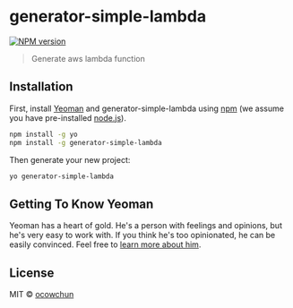 # generator-simple-lambda
 [![NPM version][npm-image]][npm-url]
> Generate aws lambda function 

## Installation

First, install [Yeoman](http://yeoman.io) and generator-simple-lambda using [npm](https://www.npmjs.com/) (we assume you have pre-installed [node.js](https://nodejs.org/)).

```bash
npm install -g yo
npm install -g generator-simple-lambda
```

Then generate your new project:

```bash
yo generator-simple-lambda
```

## Getting To Know Yeoman

Yeoman has a heart of gold. He&#39;s a person with feelings and opinions, but he&#39;s very easy to work with. If you think he&#39;s too opinionated, he can be easily convinced. Feel free to [learn more about him](http://yeoman.io/).

## License

MIT © [ocowchun]()


[npm-image]: https://badge.fury.io/js/generator-simple-lambda.svg
[npm-url]: https://npmjs.org/package/generator-simple-lambda
[travis-image]: https://travis-ci.org/ocowchun/generator-simple-lambda.svg?branch=master
[travis-url]: https://travis-ci.org/ocowchun/generator-simple-lambda
[daviddm-image]: https://david-dm.org/ocowchun/generator-simple-lambda.svg?theme=shields.io
[daviddm-url]: https://david-dm.org/ocowchun/generator-simple-lambda
[coveralls-image]: https://coveralls.io/repos/ocowchun/generator-simple-lambda/badge.svg
[coveralls-url]: https://coveralls.io/r/ocowchun/generator-simple-lambda
